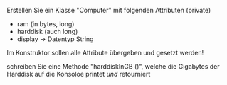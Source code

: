 Erstellen Sie ein Klasse "Computer" mit folgenden Attributen (private)

-   ram (in bytes, long)
-   harddisk (auch long)
-   display -> Datentyp String

Im Konstruktor sollen alle Attribute übergeben und gesetzt werden!

schreiben Sie eine Methode "harddiskInGB ()", welche die Gigabytes der Harddisk
auf die Konsoloe printet _und_ retourniert
